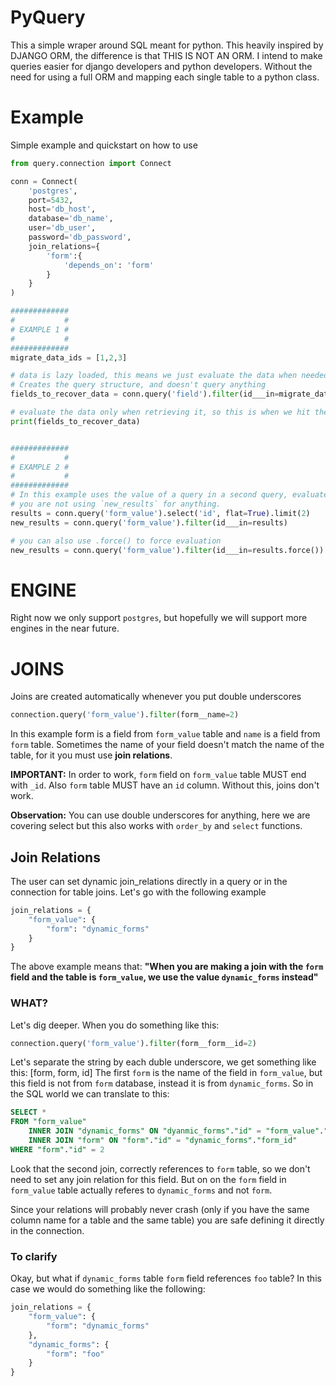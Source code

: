 # PyQuery
This a simple wraper around SQL meant for python. This heavily inspired by DJANGO ORM, the difference is that THIS IS NOT AN ORM. I intend to make queries easier for django developers and python developers. Without the need for using a full ORM and mapping each single table to a python class. 

# Example
Simple example and quickstart on how to use

```python
from query.connection import Connect

conn = Connect(
    'postgres', 
    port=5432,
    host='db_host', 
    database='db_name', 
    user='db_user', 
    password='db_password',
    join_relations={
        'form':{
            'depends_on': 'form'
        }
    }
)

#############
#           #
# EXAMPLE 1 #
#           #
#############
migrate_data_ids = [1,2,3]

# data is lazy loaded, this means we just evaluate the data when needed
# Creates the query structure, and doesn't query anything
fields_to_recover_data = conn.query('field').filter(id___in=migrate_data_ids)

# evaluate the data only when retrieving it, so this is when we hit the database
print(fields_to_recover_data)


#############
#           #
# EXAMPLE 2 #
#           #
#############
# In this example uses the value of a query in a second query, evaluates only once, 
# you are not using `new_results` for anything.
results = conn.query('form_value').select('id', flat=True).limit(2)
new_results = conn.query('form_value').filter(id___in=results)

# you can also use .force() to force evaluation
new_results = conn.query('form_value').filter(id___in=results.force())
```

# ENGINE
Right now we only support `postgres`, but hopefully we will support more engines in the near future.

# JOINS
Joins are created automatically whenever you put double underscores
```python
connection.query('form_value').filter(form__name=2)
```

In this example form is a field from `form_value` table and `name` is a field from `form` table.
Sometimes the name of your field doesn't match the name of the table, for it you must use __join relations__.


__IMPORTANT:__
In order to work, `form` field on `form_value` table MUST end with `_id`. Also `form` table MUST have an `id` column.
Without this, joins don't work.

__Observation:__
You can use double underscores for anything, here we are covering select but this also works with `order_by` and `select` functions.

## Join Relations
The user can set dynamic join_relations directly in a query or in the connection for table joins. Let's go with the following example
```python
join_relations = {
    "form_value": {
        "form": "dynamic_forms"
    }
}   
```

The above example means that: __"When you are making a join with the `form` field and the table is `form_value`, we use the value `dynamic_forms` instead"__

### WHAT?
Let's dig deeper. When you do something like this:
```python
connection.query('form_value').filter(form__form__id=2)
```

Let's separate the string by each duble underscore, we get something like this: [form, form, id]
The first `form` is the name of the field in `form_value`, but this field is not from `form` database, instead it is from `dynamic_forms`. So in the SQL world we can translate to this:

```sql
SELECT *
FROM "form_value"
    INNER JOIN "dynamic_forms" ON "dyanmic_forms"."id" = "form_value"."form_id"
    INNER JOIN "form" ON "form"."id" = "dynamic_forms"."form_id"
WHERE "form"."id" = 2
```

Look that the second join, correctly references to `form` table, so we don't need to set any join relation for this field. But on on the `form` field in `form_value` table actually referes to `dynamic_forms` and not `form`.

Since your relations will probably never crash (only if you have the same column name for a table and the same table) you are safe defining it directly in the connection.

### To clarify

Okay, but what if `dynamic_forms` table `form` field references `foo` table?
In this case we would do something like the following:

```python
join_relations = {
    "form_value": {
        "form": "dynamic_forms"
    },
    "dynamic_forms": {
        "form": "foo"
    }
}   
```


